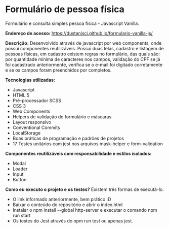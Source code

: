 # Formulário de pessoa física

Formulário e consulta simples pessoa física - Javascript Vanilla.

<b>Endereço de acesso:</b> https://dustanisci.github.io/formulario-vanilla-js/

<b>Descrição:</b> Desenvolvido através de javascript por web components, onde possui componentes reutilizáveis. Possui duas telas, cadastro e listagem de pessoas físicas, em cadastro existem regras no formulário, das quais são: por quantidade mínima de caracteres nos campos, validação do CPF se já foi cadastrado anteriormente, verifica se o e-mail foi digitado corretamente e se os campos foram preenchidos por completos.

<b>Tecnologias utilizadas:</b>
<ul>
  <li>Javascript</li>
  <li>HTML 5 </li>
  <li>Pré-processador SCSS</li>
  <li>CSS 3</li>
  <li>Web Components</li>
  <li>Helpers de validação de formulário e máscaras</li>
  <li>Layout responsivo</li>
  <li>Conventional Commits</li>
  <li>LocalStorage</li>
  <li>Boas práticas de programação e padrões de projetos</li>
  <li>17 Testes unitários com jest nos arquivos mask-helper e form-validation</li>
</ul> 

<b>Componentes reutilizáveis com responsabilidade e estilos isolados:</b>
<ul>
  <li>Modal</li>
  <li>Loader</li>
  <li>Input</li>
  <li>Button</li>
</ul>

<b>Como eu executo o projeto e os testes?</b> 
Existem três formas de executá-lo.
<ul>
  <li>O link informado anteriormente, bem prático ;D</li>
  <li>Baixar o conteúdo do repositório e abrir o index.html</li>
  <li>Instalar o npm install --global http-server e executar o comando npm run start</li>
  <li>Os testes do Jest através do npm run test ou apenas jest.</li>
</ul>


